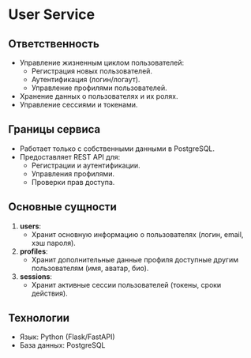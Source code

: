 # User Service

## Ответственность
- Управление жизненным циклом пользователей:
  - Регистрация новых пользователей.
  - Аутентификация (логин/логаут).
  - Управление профилями пользователей.
- Хранение данных о пользователях и их ролях.
- Управление сессиями и токенами.

## Границы сервиса
- Работает только с собственными данными в PostgreSQL.
- Предоставляет REST API для:
  - Регистрации и аутентификации.
  - Управления профилями.
  - Проверки прав доступа.

## Основные сущности
1. **users**:
   - Хранит основную информацию о пользователях (логин, email, хэш пароля).
2. **profiles**:
   - Хранит дополнительные данные профиля доступные другим пользователям (имя, аватар, био).
3. **sessions**:
   - Хранит активные сессии пользователей (токены, сроки действия).

## Технологии
- Язык: Python (Flask/FastAPI)
- База данных: PostgreSQL